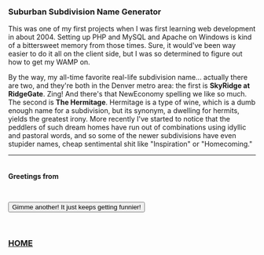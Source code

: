### Suburban Subdivision Name Generator

<style type="text/css">
  #subdivision {
    font-size: 30px;
    padding-top: 10px;
    padding-bottom: 15px;
  }
</style>
<script src="https://code.jquery.com/jquery-3.2.1.min.js"></script>
<script src="/subdivisions.js"></script>

This was one of my first projects when I was first learning web development in about 2004. Setting up PHP and MySQL and Apache on Windows is kind of a bittersweet memory from those times. Sure, it would've been way easier to do it all on the client side, but I was so determined to figure out how to get my WAMP on.

By the way, my all-time favorite real-life subdivision name... actually there are two, and they're both in the Denver metro area: the first is **SkyRidge at RidgeGate**. Zing! And there's that NewEconomy spelling we like so much. The second is **The Hermitage**. Hermitage is a type of wine, which is a dumb enough name for a subdivision, but its synonym, a dwelling for hermits, yields the greatest irony. More recently I've started to notice that the peddlers of such dream homes have run out of combinations using idyllic and pastoral words, and so some of the newer subdivisions have even stupider names, cheap sentimental shit like "Inspiration" or "Homecoming." 

--- 

<img id="subd-img" src="" />
<h4>Greetings from <div id="subdivision"></div></h4>

<button id="another">Gimme another! It just keeps getting funnier!</button>

<br>

### <a href="/">HOME</a>